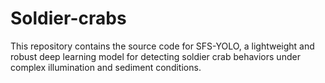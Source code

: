 # Soldier-crabs
This repository contains the source code for SFS-YOLO, a lightweight and robust deep learning model for detecting soldier crab behaviors under complex illumination and sediment conditions.
